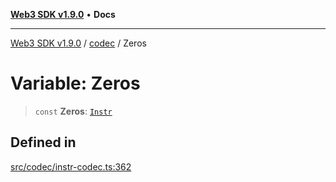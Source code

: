 [**Web3 SDK v1.9.0**](../../../README.md) • **Docs**

***

[Web3 SDK v1.9.0](../../../globals.md) / [codec](../README.md) / Zeros

# Variable: Zeros

> `const` **Zeros**: [`Instr`](../type-aliases/Instr.md)

## Defined in

[src/codec/instr-codec.ts:362](https://github.com/Mystic-Nayy/alephium-web3/blob/ee41f5e0e7d7fb0b155fe62f05b2ac03772895ca/packages/web3/src/codec/instr-codec.ts#L362)
